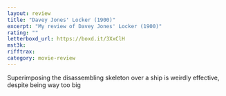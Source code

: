 ```yaml
---
layout: review
title: "Davey Jones' Locker (1900)"
excerpt: "My review of Davey Jones' Locker (1900)"
rating: ""
letterboxd_url: https://boxd.it/3XxClH
mst3k:
rifftrax:
category: movie-review
---
```


Superimposing the disassembling skeleton over a ship is weirdly effective, despite being way too big
